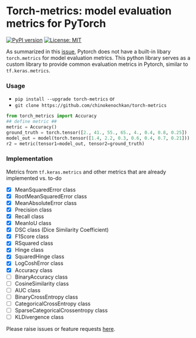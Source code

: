 # Torch-metrics: model evaluation metrics for PyTorch
[![PyPI version](https://badge.fury.io/py/torch-metrics.svg)](https://badge.fury.io/py/torch-metrics)
[![License: MIT](https://img.shields.io/badge/License-MIT-yellow.svg)](https://opensource.org/licenses/MIT)

As summarized in this [issue](https://github.com/pytorch/pytorch/issues/22439), Pytorch does not have a built-in libary `torch.metrics` for model evaluation metrics. This python library serves as a custom library to provide common evaluation metrics in Pytorch, similar to `tf.keras.metrics`. 

### Usage

- `pip install --upgrade torch-metrics` or 
- `git clone https://github.com/chinokenochkan/torch-metrics`

```python
from torch_metrics import Accuracy
## define metric ##
metric = Accuracy()
ground_truth = torch.tensor([2., 41., 55., 65., 4., 0.4, 0.8, 0.25])
model_out = model(torch.tensor([1.4, 2.2, 0.3, 0.6, 0.4, 0.7, 0.21]))
r2 = metric(tensor1=model_out, tensor2=ground_truth)
```

### Implementation

Metrics from `tf.keras.metrics` and other metrics that are already implemented vs. to-do

- [X] MeanSquaredError class
- [X] RootMeanSquaredError class
- [X] MeanAbsoluteError class
- [X] Precision class
- [X] Recall class
- [X] MeanIoU class
- [X] DSC class (Dice Similarity Coefficient)
- [X] F1Score class
- [X] RSquared class
- [X] Hinge class
- [X] SquaredHinge class
- [X] LogCoshError class
- [X] Accuracy class
- [ ] BinaryAccuracy class
- [ ] CosineSimilarity class
- [ ] AUC class
- [ ] BinaryCrossEntropy class
- [ ] CategoricalCrossEntropy class
- [ ] SparseCategoricalCrossentropy class
- [ ] KLDivergence class

Please raise issues or feature requests [here](https://github.com/enochkan/torch-metrics/issues). 
